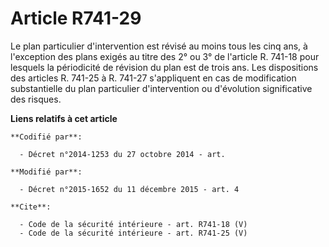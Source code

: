 # Article R741-29

Le plan particulier d'intervention est révisé au moins tous les cinq ans, à l'exception des plans exigés au titre des 2° ou
3° de l'article R. 741-18 pour lesquels la périodicité de révision du plan est de trois ans. Les dispositions des articles R.
741-25 à R. 741-27 s'appliquent en cas de modification substantielle du plan particulier d'intervention ou d'évolution
significative des risques.

**Liens relatifs à cet article**

	**Codifié par**:

	  - Décret n°2014-1253 du 27 octobre 2014 - art.

	**Modifié par**:

	  - Décret n°2015-1652 du 11 décembre 2015 - art. 4

	**Cite**:

	  - Code de la sécurité intérieure - art. R741-18 (V)
	  - Code de la sécurité intérieure - art. R741-25 (V)
